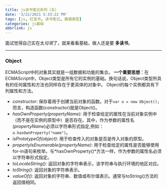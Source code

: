 ```yaml
---
title: js读书笔记系列（五）
date: '3/22/2021 5:33:22 PM'
tags: [js, 红宝书, 读书笔记, 数据类型]
categories: js基础
abbrlink: js
---
```




面试觉得自己实在太*垃圾*了，就来看看基础，做人还是要 **多读书**。
*****

### Object
ECMAScript中的对象其实就是一组数据和功能的集合。
**一个重要思想**：在ECMAScript中，Object类型是所有它的实例的基础。换句话说，Object类型所具有的任何属性和方法也同样存在于更具体的对象中。
Object的每个实例都具有下列属性和方法。  

-  *constructor:* 保存着用于创建当前对象的函数。对于`var o = new Object();`而言，构造函数(constructor)就是Object()。
-  *hasOwnProperty(propertyName):* 用于检查给定的属性在当前对象实例中（而不是在实例的原型中）是否存在。其中，作为参数的属性名(*propertyName*)必须以字符串形式指定,例如：
`o.hasOwnProperty("name")`。
- *isPrototypeOf(object):* 用于检查传入的对象是否是传入对象的原型。
- *propertyIsEnumerable(propertyName):* 用于检查给定的属性是否能够使用for-in语句来枚举。与*hasOwnProperty()*方法一样，作为参数的属性名必须以字符串形式指定。
- *toLocaleString():* 返回对象的字符串表示，该字符串与执行环境的地区对应。
- *toString():* 返回对象的字符串表示。
- *valueOf():* 返回对象的字符串、数值或布尔值表示。通常与toString()方法的返回值相同。
